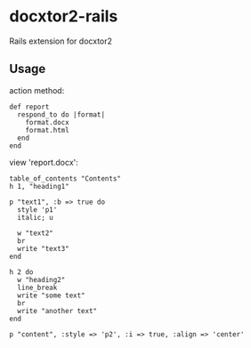 docxtor2-rails
==============

Rails extension for docxtor2

## Usage

action method:
```
def report
  respond_to do |format|
    format.docx
    format.html
  end
end
```

view 'report.docx':
```
table_of_contents "Contents"
h 1, "heading1"

p "text1", :b => true do
  style 'p1'
  italic; u

  w "text2"
  br
  write "text3"
end

h 2 do
  w "heading2"
  line_break
  write "some text"
  br
  write "another text"
end

p "content", :style => 'p2', :i => true, :align => 'center'
```